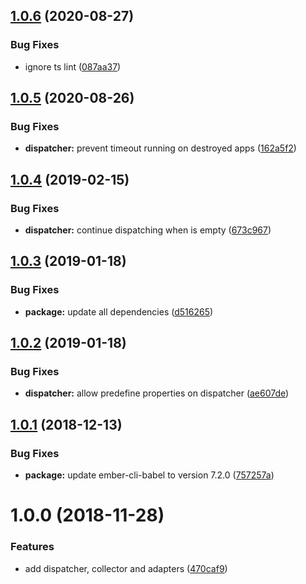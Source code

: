 ## [1.0.6](https://github.com/BBVAEngineering/ember-collector-dispatcher/compare/v1.0.5...v1.0.6) (2020-08-27)


### Bug Fixes

* ignore ts lint ([087aa37](https://github.com/BBVAEngineering/ember-collector-dispatcher/commit/087aa374032b13e92cae53d0fac851aec69f3ff4))

## [1.0.5](https://github.com/BBVAEngineering/ember-collector-dispatcher/compare/v1.0.4...v1.0.5) (2020-08-26)


### Bug Fixes

* **dispatcher:** prevent timeout running on destroyed apps ([162a5f2](https://github.com/BBVAEngineering/ember-collector-dispatcher/commit/162a5f239219553cc5ea3cc1d8b80441da0bb31a))

## [1.0.4](https://github.com/BBVAEngineering/ember-collector-dispatcher/compare/v1.0.3...v1.0.4) (2019-02-15)


### Bug Fixes

* **dispatcher:** continue dispatching when is empty ([673c967](https://github.com/BBVAEngineering/ember-collector-dispatcher/commit/673c967))

## [1.0.3](https://github.com/BBVAEngineering/ember-collector-dispatcher/compare/v1.0.2...v1.0.3) (2019-01-18)


### Bug Fixes

* **package:** update all dependencies ([d516265](https://github.com/BBVAEngineering/ember-collector-dispatcher/commit/d516265))

## [1.0.2](https://github.com/BBVAEngineering/ember-collector-dispatcher/compare/v1.0.1...v1.0.2) (2019-01-18)


### Bug Fixes

* **dispatcher:** allow predefine properties on dispatcher ([ae607de](https://github.com/BBVAEngineering/ember-collector-dispatcher/commit/ae607de))

## [1.0.1](https://github.com/BBVAEngineering/ember-collector-dispatcher/compare/v1.0.0...v1.0.1) (2018-12-13)


### Bug Fixes

* **package:** update ember-cli-babel to version 7.2.0 ([757257a](https://github.com/BBVAEngineering/ember-collector-dispatcher/commit/757257a))

# 1.0.0 (2018-11-28)


### Features

* add dispatcher, collector and adapters ([470caf9](https://github.com/BBVAEngineering/ember-collector-dispatcher/commit/470caf9))
